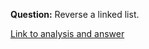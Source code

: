 **Question:** Reverse a linked list.

[Link to analysis and answer](http://www.growingwiththeweb.com/2014/03/reverse-a-linked-list.html)
